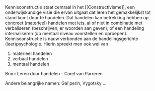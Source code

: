 Kennisconstructie staat centraal in het [[Constructivisme]], een onderwijskundige visie die ervan uitgaat dat leren het gemakkelijkst tot stand komt door te handelen. Dat handelen kan betrekking hebben op concreet (materieel) handelen met iets, al of niet in combinatie met verbaliseren (beschrijven, er woorden aan geven), of een handeling internaliseren (op mentaal niveau voorstellen en oproepen).
Kennisconstructie is nauw verbonden aan de handelingsgerichte (leer)psychologie.
Hierin spreekt men ook wel van 
1. materieel handelen
2. verbaal handelen
3. mentaal handelen

Bron: Leren door handelen  - Carel van Parreren

Andere belangrijke namen: Gal'perin, Vygotsky 
...
